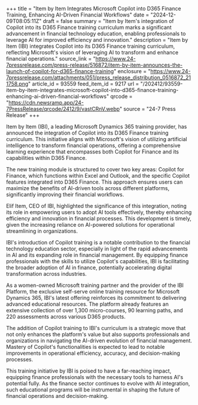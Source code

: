 +++
title = "Item by Item Integrates Microsoft Copilot into D365 Finance Training, Enhancing AI-Driven Financial Workflows"
date = "2024-12-09T08:05:11Z"
draft = false
summary = "Item by Item's integration of Copilot into its D365 Finance training curriculum marks a significant advancement in financial technology education, enabling professionals to leverage AI for improved efficiency and innovation."
description = "Item by Item (IBI) integrates Copilot into its D365 Finance training curriculum, reflecting Microsoft's vision of leveraging AI to transform and enhance financial operations."
source_link = "https://www.24-7pressrelease.com/press-release/516872/item-by-item-announces-the-launch-of-copilot-for-d365-finance-training"
enclosure = "https://www.24-7pressrelease.com/attachments/051/press_release_distribution_0516872_211758.png"
article_id = 93559
feed_item_id = 9217
url = "/202412/93559-item-by-item-integrates-microsoft-copilot-into-d365-finance-training-enhancing-ai-driven-financial-workflows"
qrcode = "https://cdn.newsramp.app/24-7PressRelease/qrcode/2412/9/vastCRnV.webp"
source = "24-7 Press Release"
+++

<p>Item by Item (IBI), a leading Microsoft Dynamics 365 training provider, has announced the integration of Copilot into its D365 Finance training curriculum. This initiative aligns with Microsoft's vision of utilizing artificial intelligence to transform financial operations, offering a comprehensive learning experience that encompasses both Copilot for Finance and its capabilities within D365 Finance.</p><p>The new training module is structured to cover two key areas: Copilot for Finance, which functions within Excel and Outlook, and the specific Copilot features integrated into D365 Finance. This approach ensures users can maximize the benefits of AI-driven tools across different platforms, significantly improving their financial workflows.</p><p>Elif Item, CEO of IBI, highlighted the significance of this integration, noting its role in empowering users to adopt AI tools effectively, thereby enhancing efficiency and innovation in financial processes. This development is timely, given the increasing reliance on AI-powered solutions for operational streamlining in organizations.</p><p>IBI's introduction of Copilot training is a notable contribution to the financial technology education sector, especially in light of the rapid advancements in AI and its expanding role in financial management. By equipping finance professionals with the skills to utilize Copilot's capabilities, IBI is facilitating the broader adoption of AI in finance, potentially accelerating digital transformation across industries.</p><p>As a women-owned Microsoft training partner and the provider of the IBI Platform, the exclusive self-serve online training resource for Microsoft Dynamics 365, IBI's latest offering reinforces its commitment to delivering advanced educational resources. The platform already features an extensive collection of over 1,300 micro-courses, 90 learning paths, and 220 assessments across various D365 products.</p><p>The addition of Copilot training to IBI's curriculum is a strategic move that not only enhances the platform's value but also supports professionals and organizations in navigating the AI-driven evolution of financial management. Mastery of Copilot's functionalities is expected to lead to notable improvements in operational efficiency, accuracy, and decision-making processes.</p><p>This training initiative by IBI is poised to have a far-reaching impact, equipping finance professionals with the necessary tools to harness AI's potential fully. As the finance sector continues to evolve with AI integration, such educational programs will be instrumental in shaping the future of financial operations and decision-making.</p>